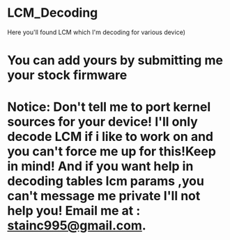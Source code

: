 # LCM_Decoding
Here you'll found LCM which I'm decoding for various device)
# You can add yours by submitting me your stock firmware
# Notice: Don't tell me to port kernel sources for your device! I'll only decode LCM if i like to work on and you can't force me up for this!Keep in mind! And if you want help in decoding tables lcm params ,you can't message me private I'll not help you! Email me at : stainc995@gmail.com.
